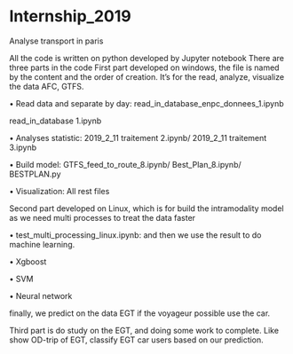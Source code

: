 # Internship_2019
Analyse transport in paris

All the code is written on python developed by Jupyter notebook
There are three parts in the code
First part developed on windows, the file is named by the content and the order of creation. It’s for the read, analyze, visualize the data AFC, GTFS.

•	Read data and separate by day:
	read_in_database_enpc_donnees_1.ipynb
	
read_in_database 1.ipynb

•	Analyses statistic:
2019_2_11 traitement 2.ipynb/
2019_2_11 traitement 3.ipynb

•	Build model:
GTFS_feed_to_route_8.ipynb/
Best_Plan_8.ipynb/
BESTPLAN.py

•	Visualization:
All rest files

Second part developed on Linux, which is for build the intramodality model as we need multi processes to treat the data faster

•	test_multi_processing_linux.ipynb:
 and then we use the result to do machine learning.
 
•	Xgboost

•	SVM

•	Neural network

finally, we predict on the data EGT if the voyageur possible use the car.

Third part is do study on the EGT, and doing some work to complete. Like show OD-trip of EGT, classify EGT car users based on our prediction.
